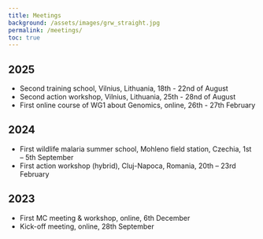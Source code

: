 ```yaml
---
title: Meetings
background: /assets/images/grw_straight.jpg
permalink: /meetings/
toc: true
---
```


## 2025

- Second training school, Vilnius, Lithuania, 18th - 22nd of August
- Second action workshop, Vilnius, Lithuania, 25th - 28nd of August
- First online course of WG1 about Genomics, online, 26th - 27th February

## 2024

- First wildlife malaria summer school, Mohleno field station, Czechia, 1st – 5th September
- First action workshop (hybrid), Cluj-Napoca, Romania, 20th – 23rd February

## 2023

- First MC meeting & workshop, online, 6th December
- Kick-off meeting, online, 28th September
